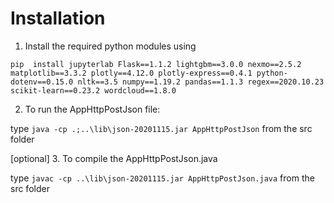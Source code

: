 # Installation

1. Install the required python modules using 

``` pip  install jupyterlab Flask==1.1.2 lightgbm==3.0.0 nexmo==2.5.2 matplotlib==3.3.2 plotly==4.12.0 plotly-express==0.4.1 python-dotenv==0.15.0 nltk==3.5 numpy==1.19.2 pandas==1.1.3 regex==2020.10.23 scikit-learn==0.23.2 wordcloud==1.8.0 ```

2. To run the AppHttpPostJson file: 

type ` java -cp .;..\lib\json-20201115.jar AppHttpPostJson ` from the src folder

[optional] 
3. To compile the AppHttpPostJson.java

   type `javac -cp ..\lib\json-20201115.jar AppHttpPostJson.java` from the src folder
